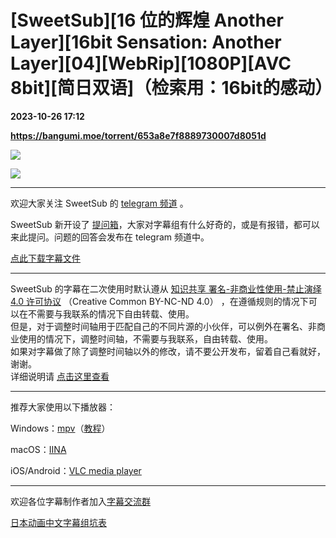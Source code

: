 # [SweetSub][16 位的辉煌 Another Layer][16bit Sensation: Another Layer][04][WebRip][1080P][AVC 8bit][简日双语]（检索用：16bit的感动）

**2023-10-26 17:12**

**https://bangumi.moe/torrent/653a8e7f8889730007d8051d**

![](https://files.catbox.moe/57ornv.jpg)

![](https://i.loli.net/2020/05/21/SkZWXrC5aIwNGof.png)

* * *

欢迎大家关注 SweetSub 的 [telegram 频道](https://t.me/SweetSub) 。

SweetSub 新开设了 [提问箱](https://marshmallow-qa.com/sweetsub)，大家对字幕组有什么好奇的，或是有报错，都可以来此提问。问题的回答会发布在 telegram 频道中。

[点此下载字幕文件](https://github.com/SweetSub/SweetSub)

* * *

SweetSub 的字幕在二次使用时默认遵从 [知识共享 署名-非商业性使用-禁止演绎 4.0 许可协议](https://creativecommons.org/licenses/by-nc-nd/4.0/) （Creative Common BY-NC-ND 4.0） ，在遵循规则的情况下可以在不需要与我联系的情况下自由转载、使用。  
但是，对于调整时间轴用于匹配自己的不同片源的小伙伴，可以例外在署名、非商业使用的情况下，调整时间轴，不需要与我联系，自由转载、使用。  
如果对字幕做了除了调整时间轴以外的修改，请不要公开发布，留着自己看就好，谢谢。  
详细说明请 [点击这里查看](https://github.com/SweetSub/SweetSub#%E8%BD%AC%E8%BD%BD%E5%8F%8A%E5%86%8D%E5%88%A9%E7%94%A8%E8%AF%B4%E6%98%8E)

* * *

推荐大家使用以下播放器：

Windows：[mpv](https://mpv.io/)（[教程](https://vcb-s.com/archives/7594)）

macOS：[IINA](https://iina.io/)

iOS/Android：[VLC media player](https://www.videolan.org/vlc/)

* * *

欢迎各位字幕制作者加入[字幕交流群](https://t.me/FansubNexus)

[日本动画中文字幕组坑表](https://tinyurl.com/cnfansub)